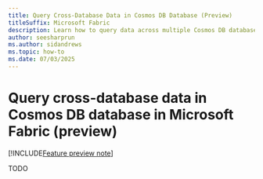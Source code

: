 ```yaml
---
title: Query Cross-Database Data in Cosmos DB Database (Preview)
titleSuffix: Microsoft Fabric
description: Learn how to query data across multiple Cosmos DB databases in Microsoft Fabric during the preview, including setup and best practices.
author: seesharprun
ms.author: sidandrews
ms.topic: how-to
ms.date: 07/03/2025
---
```


# Query cross-database data in Cosmos DB database in Microsoft Fabric (preview)

[!INCLUDE[Feature preview note](../../includes/feature-preview-note.md)]

TODO
